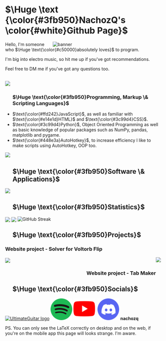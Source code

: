 <h1>$\Huge \text {\color{#3fb950}NachozQ's \color{#white}Github Page}$</h1>
<img align="right" z-index="10" width="350" alt="banner" src="https://github.com/user-attachments/assets/29ea5b57-8c19-4aa9-8925-12c28813303e">
<p align="left">Hello, I'm someone who $\Huge \text{\color{#c50000}absolutely loves}$ to program.</p>
<p>I'm big into electro music, so hit me up if you've got recommendations.</p>
<p>Feel free to DM me if you've got any questions too.</p>

<br>
<img src="https://github.com/user-attachments/assets/607577df-aa68-4230-becb-007240e3e02f">

<div id="user-content-toc" style="list-style: none;"><ul><summary>
    <h3>$\Huge \text{\color{#3fb950}Programming, Markup \& Scripting Languages}$</h3>
</summary></ul></div>
<ul>
<li>$\text{\color{#ffd242}JavaScript}$, as well as familiar with $\text{\color{#e14e1d}HTML}$ and $\text{\color{#3c99d4}CSS}$.</li>
<li>$\text{\color{#3c99d4}Python}$, Object Oriented Programming as well as basic knowledge of popular packages such as NumPy, pandas, matplotlib and pygame.</li>
<li>$\text{\color{#448e3a}AutoHotkey}$, to increase efficiency I like to make scripts using AutoHotkey, OOP too.</li>
</ul>

<img height="70" src="https://skillicons.dev/icons?i=js,html,css,py,ts,regex,latex&theme=dark"/>

<div align="left" id="user-content-toc" style="list-style: none;"><ul><summary>
  <h2>$\Huge \text{\color{#3fb950}Software \& Applications}$</h2>  
</summary></ul></div>

<p align="left">
  <a href="https://skillicons.dev">
    <img height="70" src="https://skillicons.dev/icons?i=vscode,github,windows,ableton" />
  </a>
</p>

<div id="user-content-toc" style="list-style: none;"><ul><summary>
  <h2>$\Huge \text{\color{#3fb950}Statistics}$</h2>
</summary></ul></div>

<picture>
    <source media="(prefers-color-scheme: light)" srcset="https://github-readme-stats.vercel.app/api/top-langs/?username=nachozq&layout=donut&card_width=280&theme=shadow_green"/>
    <img height=200 align="center" src="https://github-readme-stats.vercel.app/api/top-langs/?username=nachozq&layout=donut&card_width=280&title_color=fff&text_color=fff&border_color=50a567&bg_color=0,00000000,3fb95044,3fb950ff"/>
</picture>
<picture>
  <source media="(prefers-color-scheme: light)" srcset="https://github-readme-stats.vercel.app/api?username=nachozq&show_icons=true&theme=shadow_green&card_width=400&rank_icon=github"/>
  <img height=200 align="center" src="https://github-readme-stats.vercel.app/api?username=nachozq&show_icons=true&theme=dark&text_color=fff&border_color=50a567&hide=stars&card_width=400&custom_title=Github+Stats&bg_color=0,3fb950ff,3fb95044,00000000&line_height=34&rank_icon=github" />
</picture>

<picture>
    <source media="(prefers-color-scheme: light)" srcset="https://streak-stats.demolab.com?user=nachozq&theme=shadow-green&date_format=j%20M%5B%20Y%5D&border=50A567&card_width=760"/>
    <img src="https://streak-stats.demolab.com?user=nachozq&theme=dark&date_format=j%20M%5B%20Y%5D&border=50A567&background=0%2C00000000%2C3FB950&card_width=720&hide_total_contributions=false&hide_current_streak=false&hide_longest_streak=false&ring=79FF97&fire=79FF97&currStreakLabel=FFFFFF" alt="GitHub Streak"/>
</picture>

<div id="user-content-toc" style="list-style: none;"><ul><summary>
  <h2>$\Huge \text{\color{#3fb950}Projects}$</h2>
</summary></ul></div>

<h3 align="left">Website project - Solver for Voltorb Flip</h3>
<img align="center" height="400" src="https://github.com/user-attachments/assets/7780faa0-71d3-428d-804e-60547a51a289">
<img align="right" height="400" src="https://github.com/user-attachments/assets/e391e5a2-0710-4b66-a622-5019fb42d52a">
<h3 align="right">Website project - Tab Maker</h3>



<div id="user-content-toc" style="list-style: none;"><ul><summary>
  <h2>$\Huge \text{\color{#3fb950}Socials}$</h2>
</summary></ul></div>

[<img height="70" alt="UltimateGuitar logo" src="https://github.com/user-attachments/assets/5edff7ec-f92c-4bd8-820d-f666e9059d1d">](https://www.ultimate-guitar.com/u/NachozQ)‎ ‎ ‎ ‎ ‎ ‎ ‎ 
[<img height="70" alt="Spotify icon" src="https://raw.githubusercontent.com/CLorant/readme-social-icons/main/large/filled/spotify.svg">](https://open.spotify.com/user/11181481323) ‎ ‎ ‎ ‎ ‎ 
[<img height="70" alt="Youtube Logo" src="https://raw.githubusercontent.com/CLorant/readme-social-icons/main/large/filled/youtube.svg">](https://www.youtube.com/@NachozQ) ‎ ‎ ‎ ‎ ‎ ‎ 
<img height="70" alt="Discord Icon" src="https://raw.githubusercontent.com/CLorant/readme-social-icons/main/large/filled/discord.svg"> **nachozq**

PS. You can only see the LaTeX correctly on desktop and on the web, if you're on the mobile app this page will looks strange. I'm aware.
